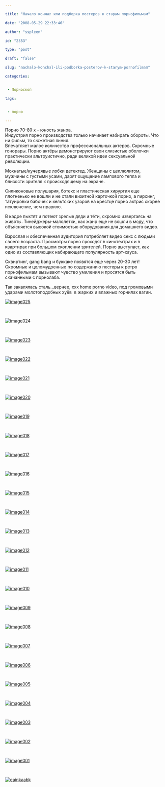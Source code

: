 ```yaml
---

title: "Начало кончал или подборка постеров к старым порнофильмам"

date: "2008-05-29 22:33:46"

author: "sspleen"

id: "2353"

type: "post"

draft: "false"

slug: "nachalo-konchal-ili-podborka-posterov-k-starym-pornofilmam"

categories:


 - Порноскоп

tags:


 - порно

---
```

Порно 70-80 х - юность жанра.  
Индустрия порно производства только начинает набирать обороты. Что ни фильм, то сюжетная линия.  
Впечатляет малое количество профессиональных актеров. Скромные гонорары. Порно актёры демонстрируют свои слизистые оболочки практически альтруистично, ради великой идеи сексуальной революции.  
  
Мохнатые/кучерявые лобки детектед. Женщины с целлюлитом, мужчины с густыми усами, дарят ощущение лампового тепла и близости зрителя к происходящему на экране.  
  
Силиконовые полушария, ботекс и пластическая хирургия еще плотненько не вошли и не стали визитной карточкой порно, а пирсинг, татуировки бабочек и кельтских узоров на крестце порно актрис скорее исключение, чем правило.  
  
В кадре пыхтят и потеют зрелые дяди и тёти, скромно извергаясь на животы. Тинейджеры-малолетки, как жанр еще не вошли в моду, что объясняется высокой стоимостью оборудования для домашнего видео.  
  
Взрослая и обеспеченная аудитория потребляет видео секс с людьми своего возраста. Просмотры порно проходят в кинотеатрах и в квартирах при большом скоплении зрителей. Порно выступает, как одно из составляющих набирающего популярность арт-хауса.  
  
Сквиртинг, gang bang и буккаке появятся еще через 20-30 лет!  
Скромные и целомудренные по содержанию постеры к ретро порнофильмам вызывают чувство умиления и просятся быть скачанными с порнолаба.  
  
Так закалялась сталь...вернее, xxx home porno video, под громовыми ударами молотоподобных хуёв  в жарких и влажных горнилах вагин.  
  
[![](/uploads/2012/05/image025.jpg "image025")](/2008/05/nachalo-konchal-ili-podborka-posterov-k-starym-pornofilmam/image025/)  
  
   
  
[![](/uploads/2012/05/image024.jpg "image024")](/2008/05/nachalo-konchal-ili-podborka-posterov-k-starym-pornofilmam/image024/)  
  
   
  
[![](/uploads/2012/05/image023.jpg "image023")](/2008/05/nachalo-konchal-ili-podborka-posterov-k-starym-pornofilmam/image023/)  
  
   
  
[![](/uploads/2012/05/image022.jpg "image022")](/2008/05/nachalo-konchal-ili-podborka-posterov-k-starym-pornofilmam/image022/)  
  
   
  
[![](/uploads/2012/05/image021.jpg "image021")](/2008/05/nachalo-konchal-ili-podborka-posterov-k-starym-pornofilmam/image021/)  
  
   
  
[![](/uploads/2012/05/image020.jpg "image020")](/2008/05/nachalo-konchal-ili-podborka-posterov-k-starym-pornofilmam/image020/)  
  
   
  
[![](/uploads/2012/05/image019.jpg "image019")](/2008/05/nachalo-konchal-ili-podborka-posterov-k-starym-pornofilmam/image019/)  
  
   
  
[![](/uploads/2012/05/image018.jpg "image018")](/2008/05/nachalo-konchal-ili-podborka-posterov-k-starym-pornofilmam/image018/)  
  
   
  
[![](/uploads/2012/05/image017.jpg "image017")](/2008/05/nachalo-konchal-ili-podborka-posterov-k-starym-pornofilmam/image017/)  
  
   
  
[![](/uploads/2012/05/image016.jpg "image016")](/2008/05/nachalo-konchal-ili-podborka-posterov-k-starym-pornofilmam/image016/)  
  
   
  
[![](/uploads/2012/05/image015.jpg "image015")](/2008/05/nachalo-konchal-ili-podborka-posterov-k-starym-pornofilmam/image015/)  
  
   
  
[![](/uploads/2012/05/image014.jpg "image014")](/2008/05/nachalo-konchal-ili-podborka-posterov-k-starym-pornofilmam/image014/)  
  
   
  
[![](/uploads/2012/05/image013.jpg "image013")](/2008/05/nachalo-konchal-ili-podborka-posterov-k-starym-pornofilmam/image013/)  
  
   
  
[![](/uploads/2012/05/image012.jpg "image012")](/2008/05/nachalo-konchal-ili-podborka-posterov-k-starym-pornofilmam/image012/)  
  
   
  
[![](/uploads/2012/05/image011.jpg "image011")](/2008/05/nachalo-konchal-ili-podborka-posterov-k-starym-pornofilmam/image011/)  
  
   
  
[![](/uploads/2012/05/image010.jpg "image010")](/2008/05/nachalo-konchal-ili-podborka-posterov-k-starym-pornofilmam/image010/)  
  
   
  
[![](/uploads/2012/05/image009.jpg "image009")](/2008/05/nachalo-konchal-ili-podborka-posterov-k-starym-pornofilmam/image009/)  
  
   
  
[![](/uploads/2012/05/image008.jpg "image008")](/2008/05/nachalo-konchal-ili-podborka-posterov-k-starym-pornofilmam/image008/)  
  
   
  
[![](/uploads/2012/05/image007.jpg "image007")](/2008/05/nachalo-konchal-ili-podborka-posterov-k-starym-pornofilmam/image007/)  
  
   
  
[![](/uploads/2012/05/image006.jpg "image006")](/2008/05/nachalo-konchal-ili-podborka-posterov-k-starym-pornofilmam/image006/)  
  
   
  
[![](/uploads/2012/05/image005.jpg "image005")](/2008/05/nachalo-konchal-ili-podborka-posterov-k-starym-pornofilmam/image005/)  
  
   
  
[![](/uploads/2012/05/image004.jpg "image004")](/2008/05/nachalo-konchal-ili-podborka-posterov-k-starym-pornofilmam/image004/)  
  
   
  
[![](/uploads/2012/05/image003.jpg "image003")](/2008/05/nachalo-konchal-ili-podborka-posterov-k-starym-pornofilmam/image003/)  
  
   
  
[![](/uploads/2012/05/image002.jpg "image002")](/2008/05/nachalo-konchal-ili-podborka-posterov-k-starym-pornofilmam/image002/)  
  
   
  
[![](/uploads/2012/05/image001.jpg "image001")](/2008/05/nachalo-konchal-ili-podborka-posterov-k-starym-pornofilmam/image001/)  
  
   
  
[![](/uploads/2012/05/eainkaabk-718x1024.jpg "eainkaabk")](/2008/05/nachalo-konchal-ili-podborka-posterov-k-starym-pornofilmam/eainkaabk/)